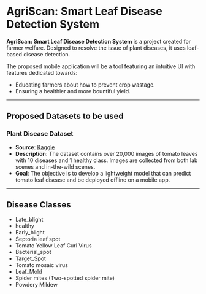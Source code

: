 # AgriScan: Smart Leaf Disease Detection System

**AgriScan: Smart Leaf Disease Detection System** is a project created for farmer welfare. Designed to resolve the issue of plant diseases, it uses leaf-based disease detection.

The proposed mobile application will be a tool featuring an intuitive UI with features dedicated towards:
* Educating farmers about how to prevent crop wastage.
* Ensuring a healthier and more bountiful yield.

---

## Proposed Datasets to be used

### Plant Disease Dataset
* **Source**: [Kaggle](https://www.kaggle.com/datasets/ashishmotwani/tomato)
* **Description**: The dataset contains over 20,000 images of tomato leaves with 10 diseases and 1 healthy class. Images are collected from both lab scenes and in-the-wild scenes.
* **Goal**: The objective is to develop a lightweight model that can predict tomato leaf disease and be deployed offline on a mobile app.

---

## Disease Classes

* Late_blight
* healthy
* Early_blight
* Septoria leaf spot
* Tomato Yellow Leaf Curl Virus
* Bacterial_spot
* Target_Spot
* Tomato mosaic virus
* Leaf_Mold
* Spider mites (Two-spotted spider mite)
* Powdery Mildew
